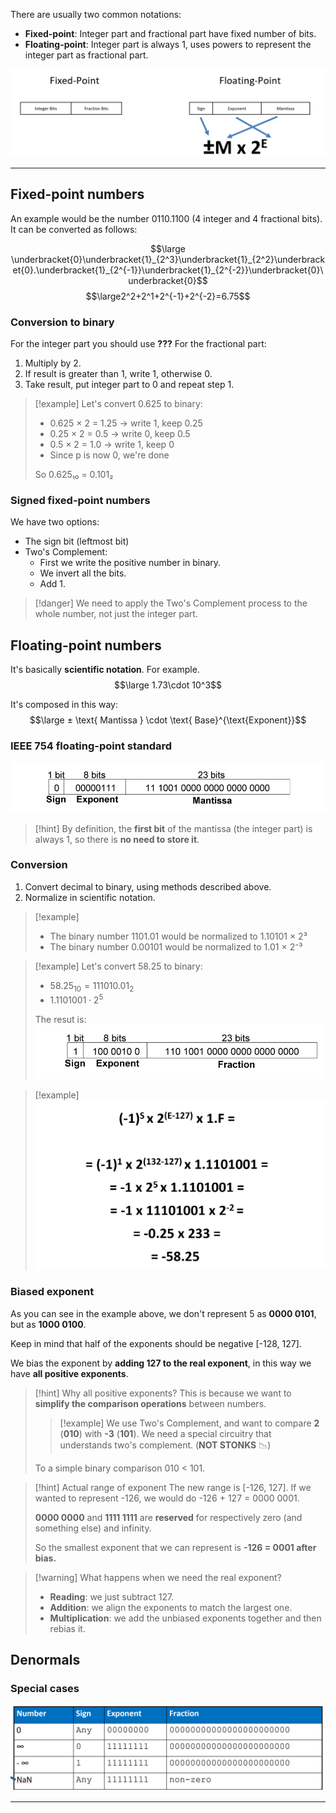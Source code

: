There are usually two common notations:
- **Fixed-point**: Integer part and fractional part have fixed number of bits.
- **Floating-point**: Integer part is always 1, uses powers to represent the integer part as fractional part.

![](../z_images/Pasted%20image%2020241202192212.png)

---

## Fixed-point numbers

An example would be the number 0110.1100 (4 integer and 4 fractional bits).
It can be converted as follows:

$$\large \underbracket{0}\underbracket{1}_{2^3}\underbracket{1}_{2^2}\underbracket{0}.\underbracket{1}_{2^{-1}}\underbracket{1}_{2^{-2}}\underbracket{0}\underbracket{0}$$$$\large2^2+2^1+2^{-1}+2^{-2}=6.75$$

### Conversion to binary

For the integer part you should use **???**
For the fractional part:
1. Multiply by 2.
2. If result is greater than 1, write 1, otherwise 0.
3. Take result, put integer part to 0 and repeat step 1.

> [!example]
> Let's convert 0.625 to binary:
> 
> - 0.625 × 2 = 1.25 → write 1, keep 0.25
> - 0.25 × 2 = 0.5 → write 0, keep 0.5
> - 0.5 × 2 = 1.0 → write 1, keep 0
> - Since p is now 0, we're done
> 
> So 0.625₁₀ = 0.101₂


### Signed fixed-point numbers

We have two options:
- The sign bit (leftmost bit)
- Two's Complement:
	- First we write the positive number in binary.
	- We invert all the bits.
	- Add 1.

> [!danger]
> We need to apply the Two's Complement process to the whole number, not just the integer part.


## Floating-point numbers

It's basically **scientific notation**.
For example.
$$\large 1.73\cdot 10^3$$

It's composed in this way:
$$\large ± \text{ Mantissa } \cdot \text{ Base}^{\text{Exponent}}$$

### IEEE 754 floating-point standard

![](../z_images/Pasted%20image%2020241203090808.png)

> [!hint]
> By definition, the **first bit** of the mantissa (the integer part) is always 1, so there is **no need to store it**.


### Conversion

1. Convert decimal to binary, using methods described above.
2. Normalize in scientific notation.

> [!example]
> - The binary number 1101.01 would be normalized to 1.10101 × 2³
> - The binary number 0.00101 would be normalized to 1.01 × 2⁻³

> [!example]
> Let's convert 58.25 to binary:
> 
> - ${58.25}_{10} = {111010.01}_2$
> - $1.1101001 \cdot 2^5$
> 
> The resut is:
> ![](../z_images/Pasted%20image%2020241203091513.png)

> [!example]
> ![](../z_images/Pasted%20image%2020241210143729.png)


### Biased exponent

As you can see in the example above, we don't represent $5$ as **0000 0101**, but as **1000 0100**.

Keep in mind that half of the exponents should be negative [-128, 127].

We bias the exponent by **adding 127 to the real exponent**, in this way we have **all positive exponents**.

> [!hint] Why all positive exponents?
> This is because we want to **simplify the comparison operations** between numbers.
> 
> > [!example]
> We use Two's Complement, and want to compare **2** (**010**) with **-3** (**101**). 
> We need a special circuitry that understands two's complement. (**NOT STONKS** 📉)
> 
> To a simple binary comparison 010 < 101.

> [!hint] Actual range of exponent
> The new range is [-126, 127].
> If we wanted to represent -126, we would do -126 + 127 = 0000 0001.
> 
> **0000 0000** and **1111 1111** are **reserved** for respectively zero (and something else) and infinity.
> 
> So the smallest exponent that we can represent is **-126 = 0001 after bias.**

> [!warning] What happens when we need the real exponent?
> - **Reading**: we just subtract 127.
> - **Addition**: we align the exponents to match the largest one.
> - **Multiplication**: we add the unbiased exponents together and then rebias it.

## Denormals
### Special cases

![](../z_images/Pasted%20image%2020241210143925.png)

---

